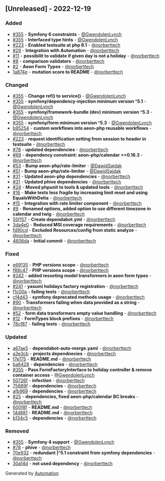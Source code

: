 ## [Unreleased] - 2022-12-19

### Added
- [#355](https://github.com/aeon-php/symfony-bundle/pull/355) - **Symfony 6 constraints** - [@GwendolenLynch](https://github.com/GwendolenLynch)
- [#355](https://github.com/aeon-php/symfony-bundle/pull/355) - **Interfaced type hints** - [@GwendolenLynch](https://github.com/GwendolenLynch)
- [#223](https://github.com/aeon-php/symfony-bundle/pull/223) - **Enabled testsuite at php 8.1** - [@norberttech](https://github.com/norberttech)
- [#29](https://github.com/aeon-php/symfony-bundle/pull/29) - **Integration with Automation** - [@norberttech](https://github.com/norberttech)
- [#11](https://github.com/aeon-php/symfony-bundle/pull/11) - **possibilit to validate if given day is not a holiday** - [@norberttech](https://github.com/norberttech)
- [#8](https://github.com/aeon-php/symfony-bundle/pull/8) - **comparison validators** - [@norberttech](https://github.com/norberttech)
- [#2](https://github.com/aeon-php/symfony-bundle/pull/2) - **Aeon Form Types** - [@norberttech](https://github.com/norberttech)
- [1a874e](https://github.com/aeon-php/symfony-bundle/commit/1a874ef13537e683a646e228db5e33b223d44bb7) - **mutation score to README** - [@norberttech](https://github.com/norberttech)

### Changed
- [#355](https://github.com/aeon-php/symfony-bundle/pull/355) - **Change ref() to service()** - [@GwendolenLynch](https://github.com/GwendolenLynch)
- [#355](https://github.com/aeon-php/symfony-bundle/pull/355) - **symfony/dependency-injection minimum version ^5.1** - [@GwendolenLynch](https://github.com/GwendolenLynch)
- [#355](https://github.com/aeon-php/symfony-bundle/pull/355) - **symfony/framework-bundle (dev) minimum version ^5.3** - [@GwendolenLynch](https://github.com/GwendolenLynch)
- [#355](https://github.com/aeon-php/symfony-bundle/pull/355) - **symfony/form minimum version ^5.3** - [@GwendolenLynch](https://github.com/GwendolenLynch)
- [b95254](https://github.com/aeon-php/symfony-bundle/commit/b95254175e6557979770d983c3578196edcb1165) - **custom workflows into aeon-php reusable workflows** - [@norberttech](https://github.com/norberttech)
- [#223](https://github.com/aeon-php/symfony-bundle/pull/223) - **request identification setting from session to header in testsuite** - [@norberttech](https://github.com/norberttech)
- [#78](https://github.com/aeon-php/symfony-bundle/pull/78) - **updated dependencies** - [@norberttech](https://github.com/norberttech)
- [#69](https://github.com/aeon-php/symfony-bundle/pull/69) - **dependency constraint: aeon-php/calendar >=0.16.3** - [@norberttech](https://github.com/norberttech)
- [#53](https://github.com/aeon-php/symfony-bundle/pull/53) - **Bump aeon-php/rate-limiter** - [@DawidSajdak](https://github.com/DawidSajdak)
- [#51](https://github.com/aeon-php/symfony-bundle/pull/51) - **Bump aeon-php/rate-limiter** - [@DawidSajdak](https://github.com/DawidSajdak)
- [#31](https://github.com/aeon-php/symfony-bundle/pull/31) - **Updated aeon-php dependencies** - [@norberttech](https://github.com/norberttech)
- [#31](https://github.com/aeon-php/symfony-bundle/pull/31) - **Updated phive dependencies** - [@norberttech](https://github.com/norberttech)
- [#24](https://github.com/aeon-php/symfony-bundle/pull/24) - **Moved phpunit to tools & updated tools** - [@norberttech](https://github.com/norberttech)
- [#16](https://github.com/aeon-php/symfony-bundle/pull/16) - **Make tests less fragile by increasing limit reset and using EqualsWithDelta** - [@norberttech](https://github.com/norberttech)
- [#15](https://github.com/aeon-php/symfony-bundle/pull/15) - **Integration with rate limiter component** - [@norberttech](https://github.com/norberttech)
- [#9](https://github.com/aeon-php/symfony-bundle/pull/9) - **Renamed options, added option to use different timezone in calendar and twig** - [@norberttech](https://github.com/norberttech)
- [55f157](https://github.com/aeon-php/symfony-bundle/commit/55f1573f60b20922482ae508961241e3e1ab34a1) - **Create dependabot.yml** - [@norberttech](https://github.com/norberttech)
- [3da4e0](https://github.com/aeon-php/symfony-bundle/commit/3da4e05b34ec042c22dc3f8c913a163c2223ea03) - **Reduced MSI coverage requirements** - [@norberttech](https://github.com/norberttech)
- [fd90cd](https://github.com/aeon-php/symfony-bundle/commit/fd90cd87a206e7885162d0c5d0b236b78e27a8f6) - **Excluded Resources/config from static analyze** - [@norberttech](https://github.com/norberttech)
- [4606da](https://github.com/aeon-php/symfony-bundle/commit/4606daf0e77bd210a56d134367ca1aa41a46d656) - **Initial commit** - [@norberttech](https://github.com/norberttech)

### Fixed
- [e69135](https://github.com/aeon-php/symfony-bundle/commit/e6913518e8f770f439f6c944cf47056695d429c6) - **PHP versions scope** - [@norberttech](https://github.com/norberttech)
- [f88c47](https://github.com/aeon-php/symfony-bundle/commit/f88c474b2c70008752a02950a72862c63b334743) - **PHP versions scope** - [@norberttech](https://github.com/norberttech)
- [#242](https://github.com/aeon-php/symfony-bundle/pull/242) - **added resseting model transformers in aeon form types** - [@norberttech](https://github.com/norberttech)
- [#241](https://github.com/aeon-php/symfony-bundle/pull/241) - **yasumi holidays factory registration** - [@norberttech](https://github.com/norberttech)
- [f1c00a](https://github.com/aeon-php/symfony-bundle/commit/f1c00aa92ad45ffb705b245c3a78892710460ebc) - **failing tests** - [@norberttech](https://github.com/norberttech)
- [cf4d43](https://github.com/aeon-php/symfony-bundle/commit/cf4d430ee4229455999ecad9336d089f31297bc7) - **symfony deprecated methods usage** - [@norberttech](https://github.com/norberttech)
- [#90](https://github.com/aeon-php/symfony-bundle/pull/90) - **Transformers failing when data provided as a string** - [@norberttech](https://github.com/norberttech)
- [#52](https://github.com/aeon-php/symfony-bundle/pull/52) - **form data transformers empty value handling** - [@norberttech](https://github.com/norberttech)
- [#12](https://github.com/aeon-php/symfony-bundle/pull/12) - **FormTypes block prefixes** - [@norberttech](https://github.com/norberttech)
- [78cf87](https://github.com/aeon-php/symfony-bundle/commit/78cf878e836577b2b434f1c969ffe6afd90be2e1) - **failing tests** - [@norberttech](https://github.com/norberttech)

### Updated
- [a67ae5](https://github.com/aeon-php/symfony-bundle/commit/a67ae56f8f1b3ef85dc551b2efd29f2dac73f4f9) - **dependabot-auto-merge.yaml** - [@norberttech](https://github.com/norberttech)
- [a3e3cb](https://github.com/aeon-php/symfony-bundle/commit/a3e3cba009f0d909bf9a9386a2b84d33783a7c23) - **projects dependnecies** - [@norberttech](https://github.com/norberttech)
- [f7e175](https://github.com/aeon-php/symfony-bundle/commit/f7e175705add888a7182336fa2e27a66077681de) - **README.md** - [@norberttech](https://github.com/norberttech)
- [ba6428](https://github.com/aeon-php/symfony-bundle/commit/ba642841eccad3720ec6cf2fe196d2083ec4ee8c) - **dependencies** - [@norberttech](https://github.com/norberttech)
- [#355](https://github.com/aeon-php/symfony-bundle/pull/355) - **Pass FormFactoryInterface to holiday controller & remove container access** - [@GwendolenLynch](https://github.com/GwendolenLynch)
- [50726f](https://github.com/aeon-php/symfony-bundle/commit/50726ff47b6e99745304c3c29515bafec0d1ee19) - **infection** - [@norberttech](https://github.com/norberttech)
- [75689f](https://github.com/aeon-php/symfony-bundle/commit/75689f2c1bc741050b78fdf143c202ee832492df) - **dependencies** - [@norberttech](https://github.com/norberttech)
- [afb969](https://github.com/aeon-php/symfony-bundle/commit/afb969c36c340fa09ffa8a3f55b83475c4746986) - **dependencies** - [@norberttech](https://github.com/norberttech)
- [#25](https://github.com/aeon-php/symfony-bundle/pull/25) - **dependencies, fixed aeon-php/calendar BC breaks** - [@norberttech](https://github.com/norberttech)
- [600f8f](https://github.com/aeon-php/symfony-bundle/commit/600f8f521c29f72e3d72be13ce6b5668b0b23bb4) - **README.md** - [@norberttech](https://github.com/norberttech)
- [14d881](https://github.com/aeon-php/symfony-bundle/commit/14d881fb274b53e584664482a86812c3ff2e20f9) - **README.md** - [@norberttech](https://github.com/norberttech)
- [b134c5](https://github.com/aeon-php/symfony-bundle/commit/b134c56e70b37f2f3d2094b84d46e43df69cbfb4) - **dependencies** - [@norberttech](https://github.com/norberttech)

### Removed
- [#355](https://github.com/aeon-php/symfony-bundle/pull/355) - **Symfony 4 support** - [@GwendolenLynch](https://github.com/GwendolenLynch)
- [#78](https://github.com/aeon-php/symfony-bundle/pull/78) - **phive** - [@norberttech](https://github.com/norberttech)
- [70e932](https://github.com/aeon-php/symfony-bundle/commit/70e9321b2ceda4c1895e8e1f8496a9b6fdc5fdb9) - **redundant |^5.1 constraint from symfony dependencies** - [@norberttech](https://github.com/norberttech)
- [30a14d](https://github.com/aeon-php/symfony-bundle/commit/30a14db1e6b5bdb4a971d09215eb3d7be2cad319) - **not used dependency** - [@norberttech](https://github.com/norberttech)

Generated by [Automation](https://github.com/aeon-php/automation)